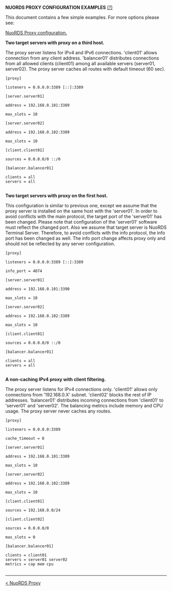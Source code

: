 **NUORDS PROXY CONFIGURATION EXAMPLES**  [(?)](README.md)  
  
This document contains a few simple examples. For more options please see:  
  
[NuoRDS Proxy configuration.](CONFIG.md)  
  
**Two target servers with proxy on a third host.**  
  
The proxy server listens for IPv4 and IPv6 connections. 'client01' allows connection from any client address. 'balancer01' distributes connections from all allowed clients (client01) among all available servers (server01, server02). The proxy server caches all routes with default timeout (60 sec).  
  
```  
[proxy]  
  
listeners = 0.0.0.0:3389 [::]:3389  
  
[server.server01]  
  
address = 192.168.0.101:3389  
  
max_slots = 10  
  
[server.server02]  
  
address = 192.168.0.102:3389  
  
max_slots = 10  
  
[client.client01]  
  
sources = 0.0.0.0/0 ::/0  
  
[balancer.balancer01]  
  
clients = all  
servers = all  
  
```  
  
**Two target servers with proxy on the first host.**  
  
This configuration is similar to previous one, except we assume that the proxy server is installed on the same host with the 'server01'. In order to avoid conflicts with the main protocol, the target port of the 'server01' has been changed. Please note that configuration of the 'server01' software must reflect the changed port. Also we assume that target server is NuoRDS Terminal Server. Therefore, to avoid conflicts with the info protocol, the info port has been changed as well. The info port change affects proxy only and should not be reflected by any server configuration.  
  
```  
[proxy]  
  
listeners = 0.0.0.0:3389 [::]:3389  
  
info_port = 4074  
  
[server.server01]  
  
address = 192.168.0.101:3390  
  
max_slots = 10  
  
[server.server02]  
  
address = 192.168.0.102:3389  
  
max_slots = 10  
  
[client.client01]  
  
sources = 0.0.0.0/0 ::/0  
  
[balancer.balancer01]  
  
clients = all  
servers = all  
  
```  
  
**A non-caching IPv4 proxy with client filtering.**  
  
The proxy server listens for IPv4 connections only. 'client01' allows only connections from '192.168.0.X' subnet. 'client02' blocks the rest of IP addresses. 'balancer01' distributes incoming connections from 'client01' to 'server01' and 'server02'. The balancing metrics include memory and CPU usage. The proxy server never caches any routes.  
  
```  
[proxy]  
  
listeners = 0.0.0.0:3389  
  
cache_timeout = 0  
  
[server.server01]  
  
address = 192.168.0.101:3389  
  
max_slots = 10  
  
[server.server02]  
  
address = 192.168.0.102:3389  
  
max_slots = 10  
  
[client.client01]  
  
sources = 192.168.0.0/24  
  
[client.client02]  
  
sources = 0.0.0.0/0  
  
max_slots = 0  
  
[balancer.balancer01]  
  
clients = client01  
servers = server01 server02  
metrics = cap mem cpu  
  
```  
  
------------------------------  
[< NuoRDS Proxy](README.md)    
  